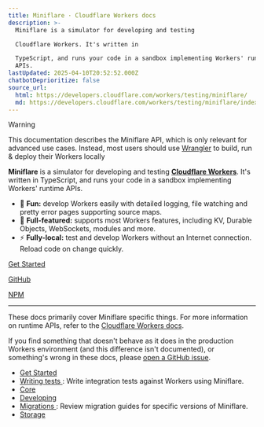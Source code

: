 ```yaml
---
title: Miniflare · Cloudflare Workers docs
description: >-
  Miniflare is a simulator for developing and testing

  Cloudflare Workers. It's written in

  TypeScript, and runs your code in a sandbox implementing Workers' runtime
  APIs.
lastUpdated: 2025-04-10T20:52:52.000Z
chatbotDeprioritize: false
source_url:
  html: https://developers.cloudflare.com/workers/testing/miniflare/
  md: https://developers.cloudflare.com/workers/testing/miniflare/index.md
---
```


Warning

This documentation describes the Miniflare API, which is only relevant for advanced use cases. Instead, most users should use [Wrangler](https://developers.cloudflare.com/workers/wrangler) to build, run & deploy their Workers locally

**Miniflare** is a simulator for developing and testing [**Cloudflare Workers**](https://workers.cloudflare.com/). It's written in TypeScript, and runs your code in a sandbox implementing Workers' runtime APIs.

* 🎉 **Fun:** develop Workers easily with detailed logging, file watching and pretty error pages supporting source maps.
* 🔋 **Full-featured:** supports most Workers features, including KV, Durable Objects, WebSockets, modules and more.
* ⚡ **Fully-local:** test and develop Workers without an Internet connection. Reload code on change quickly.

[Get Started](https://developers.cloudflare.com/workers/testing/miniflare/get-started)

[GitHub](https://github.com/cloudflare/workers-sdk/tree/main/packages/miniflare)

[NPM](https://npmjs.com/package/miniflare)

***

These docs primarily cover Miniflare specific things. For more information on runtime APIs, refer to the [Cloudflare Workers docs](https://developers.cloudflare.com/workers).

If you find something that doesn't behave as it does in the production Workers environment (and this difference isn't documented), or something's wrong in these docs, please [open a GitHub issue](https://github.com/cloudflare/workers-sdk/issues/new/choose).

* [Get Started](https://developers.cloudflare.com/workers/testing/miniflare/get-started/)
* [Writing tests ](https://developers.cloudflare.com/workers/testing/miniflare/writing-tests/): Write integration tests against Workers using Miniflare.
* [Core](https://developers.cloudflare.com/workers/testing/miniflare/core/)
* [Developing](https://developers.cloudflare.com/workers/testing/miniflare/developing/)
* [Migrations ](https://developers.cloudflare.com/workers/testing/miniflare/migrations/): Review migration guides for specific versions of Miniflare.
* [Storage](https://developers.cloudflare.com/workers/testing/miniflare/storage/)
